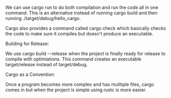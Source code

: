 We can use cargo run to do both compilation and run the code all in one command. This is an alternative instead of running cargo build and then running ./target/debug/hello_cargo.

Cargo also provides a command called cargo check which basically checks the code to make sure it compiles but doesn't produce an executable. 

Building for Release:

We use cargo build --release when the project is finally ready for release to compile with optimiations. This command creates an executable target/release instead of target/debug.

Cargo as a Convention:

Once a program becomes more complex and has muiltiple files, cargo comes in but when the project is simple using rustc is more easier. 